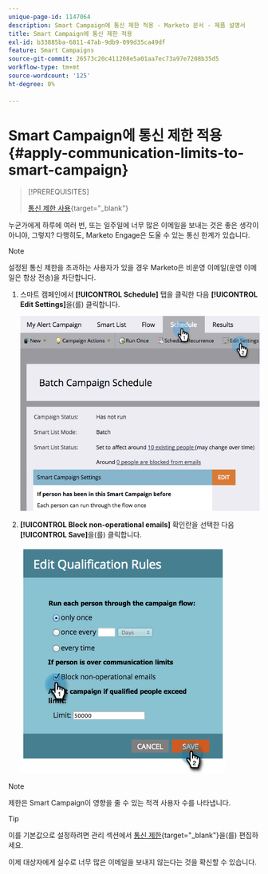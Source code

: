 ```yaml
---
unique-page-id: 1147064
description: Smart Campaign에 통신 제한 적용 - Marketo 문서 - 제품 설명서
title: Smart Campaign에 통신 제한 적용
exl-id: b33885ba-6811-47ab-9db9-099d35ca49df
feature: Smart Campaigns
source-git-commit: 26573c20c411208e5a01aa7ec73a97e7208b35d5
workflow-type: tm+mt
source-wordcount: '125'
ht-degree: 0%

---
```


# Smart Campaign에 통신 제한 적용 {#apply-communication-limits-to-smart-campaign}

>[!PREREQUISITES]
>
>[통신 제한 사용](/help/marketo/product-docs/administration/email-setup/enable-communication-limits.md){target="_blank"}

누군가에게 하루에 여러 번, 또는 일주일에 너무 많은 이메일을 보내는 것은 좋은 생각이 아니야, 그렇지? 다행히도, Marketo Engage은 도울 수 있는 통신 한계가 있습니다.

>[!NOTE]
>
>설정된 통신 제한을 초과하는 사용자가 있을 경우 Marketo은 비운영 이메일(운영 이메일은 항상 전송)을 차단합니다.

1. 스마트 캠페인에서 **[!UICONTROL Schedule]** 탭을 클릭한 다음 **[!UICONTROL Edit Settings]**&#x200B;을(를) 클릭합니다.

   ![](assets/apply-communication-limits-to-smart-campaign-1.png)

1. **[!UICONTROL Block non-operational emails]** 확인란을 선택한 다음 **[!UICONTROL Save]**&#x200B;을(를) 클릭합니다.

   ![](assets/apply-communication-limits-to-smart-campaign-2.png)

>[!NOTE]
>
>제한은 Smart Campaign이 영향을 줄 수 있는 적격 사용자 수를 나타냅니다.

>[!TIP]
>
>이를 기본값으로 설정하려면 관리 섹션에서 [통신 제한](/help/marketo/product-docs/administration/email-setup/enable-communication-limits.md){target="_blank"}을(를) 편집하세요.

이제 대상자에게 실수로 너무 많은 이메일을 보내지 않는다는 것을 확신할 수 있습니다.
